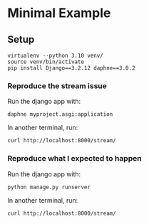 # Minimal Example 

## Setup

```
virtualenv --python 3.10 venv/
source venv/bin/activate
pip install Django==3.2.12 daphne==3.0.2
```

### Reproduce the stream issue

Run the django app with:
```
daphne myproject.asgi:application
```

In another terminal, run:
```
curl http://localhost:8000/stream/
```


### Reproduce what I expected to happen

Run the django app with:
```
python manage.py runserver
```

In another terminal, run:
```
curl http://localhost:8000/stream/
```